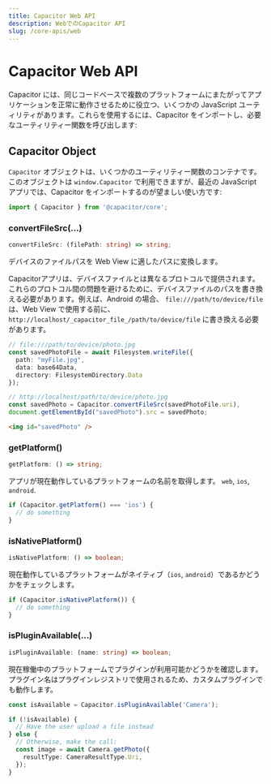 ```yaml
---
title: Capacitor Web API
description: WebでのCapacitor API
slug: /core-apis/web
---
```


# Capacitor Web API

Capacitor には、同じコードベースで複数のプラットフォームにまたがってアプリケーションを正常に動作させるために役立つ、いくつかの JavaScript ユーティリティがあります。これらを使用するには、Capacitor をインポートし、必要なユーティリティー関数を呼び出します:

## Capacitor Object

`Capacitor` オブジェクトは、いくつかのユーティリティー関数のコンテナです。このオブジェクトは `window.Capacitor` で利用できますが、最近の JavaScript アプリでは、Capacitor をインポートするのが望ましい使い方です:

```typescript
import { Capacitor } from '@capacitor/core';
```

### convertFileSrc(...)

```typescript
convertFileSrc: (filePath: string) => string;
```

デバイスのファイルパスを Web View に適したパスに変換します。

Capacitorアプリは、デバイスファイルとは異なるプロトコルで提供されます。これらのプロトコル間の問題を避けるために、デバイスファイルのパスを書き換える必要があります。例えば、Android の場合、 `file:///path/to/device/file` は、Web View で使用する前に、 `http://localhost/_capacitor_file_/path/to/device/file` に書き換える必要があります。

```typescript
// file:///path/to/device/photo.jpg
const savedPhotoFile = await Filesystem.writeFile({
  path: "myFile.jpg",
  data: base64Data,
  directory: FilesystemDirectory.Data
});

// http://localhost/path/to/device/photo.jpg
const savedPhoto = Capacitor.convertFileSrc(savedPhotoFile.uri),
document.getElementById("savedPhoto").src = savedPhoto;
```

```html
<img id="savedPhoto" />
```

### getPlatform()

```typescript
getPlatform: () => string;
```

アプリが現在動作しているプラットフォームの名前を取得します。 `web`, `ios`, `android`.

```typescript
if (Capacitor.getPlatform() === 'ios') {
  // do something
}
```

### isNativePlatform()

```typescript
isNativePlatform: () => boolean;
```

現在動作しているプラットフォームがネイティブ（`ios`, `android`）であるかどうかをチェックします。

```typescript
if (Capacitor.isNativePlatform()) {
  // do something
}
```

### isPluginAvailable(...)

```typescript
isPluginAvailable: (name: string) => boolean;
```

現在稼働中のプラットフォームでプラグインが利用可能かどうかを確認します。プラグイン名はプラグインレジストリで使用されるため、カスタムプラグインでも動作します。

```typescript
const isAvailable = Capacitor.isPluginAvailable('Camera');

if (!isAvailable) {
  // Have the user upload a file instead
} else {
  // Otherwise, make the call:
  const image = await Camera.getPhoto({
    resultType: CameraResultType.Uri,
  });
}
```
